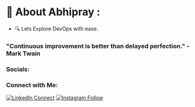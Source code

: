 # 💫 About Abhipray :
- 🔍  Lets Explore DevOps with ease.
### "Continuous improvement is better than delayed perfection." - Mark Twain   

### Socials:
### Connect with Me:

[![LinkedIn Connect](https://img.shields.io/badge/Connect-blue?style=social&logo=linkedin&color=blue)](https://www.linkedin.com/in/your_linkedin_username/)
[![Instagram Follow](https://img.shields.io/badge/Follow-blue?style=social&logo=instagram&color=pink)](https://www.instagram.com/your_instagram_username/)


